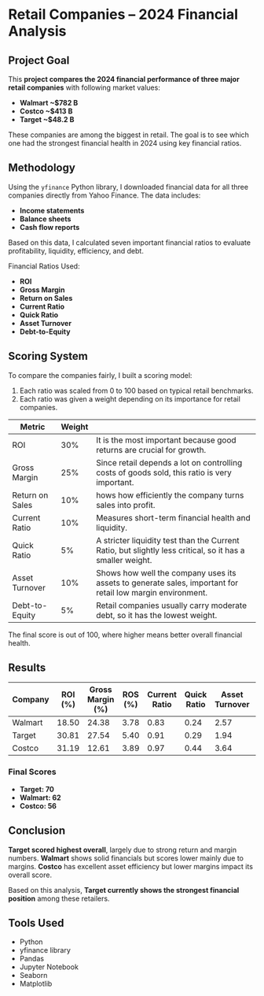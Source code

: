# Retail Companies – 2024 Financial Analysis

## Project Goal

This **project compares the 2024 financial performance of three major retail companies** with following market values:

- **Walmart ~$782 B**
- **Costco ~$413 B**
- **Target ~$48.2 B**

These companies are among the biggest in retail. The goal is to see which one had the strongest financial health in 2024 using key financial ratios.

## Methodology

Using the `yfinance` Python library, I downloaded financial data for all three companies directly from Yahoo Finance. The data includes:

- **Income statements** 
- **Balance sheets**  
- **Cash flow reports**

Based on this data, I calculated seven important financial ratios to evaluate profitability, liquidity, efficiency, and debt.

Financial Ratios Used:

- **ROI**              
- **Gross Margin**   
- **Return on Sales**  
- **Current Ratio**    
- **Quick Ratio**     
- **Asset Turnover**   
- **Debt-to-Equity**   


## Scoring System

To compare the companies fairly, I built a scoring model:

1. Each ratio was scaled from 0 to 100 based on typical retail benchmarks.  
2. Each ratio was given a weight depending on its importance for retail companies.


| Metric          | Weight |                                              |
|-----------------|--------|-----------------------------------------------|
| ROI             | 30%    |    It is the most important because good returns are crucial for growth.          |
| Gross Margin    | 25%    |    Since retail depends a lot on controlling costs of goods sold, this ratio is very important.  |
| Return on Sales | 10%    |hows how efficiently the company turns sales into profit.            |
| Current Ratio   | 10%    | Measures short-term financial health and liquidity.        |
| Quick Ratio     | 5%     | A stricter liquidity test than the Current Ratio, but slightly less critical, so it has a smaller weight.                 |
| Asset Turnover  | 10%    | Shows how well the company uses its assets to generate sales, important for retail low margin environment.             |
| Debt-to-Equity  | 5%     | Retail companies usually carry moderate debt, so it has the lowest weight.         |

The final score is out of 100, where higher means better overall financial health.


## Results

| Company    | ROI (%) | Gross Margin (%) | ROS (%) | Current Ratio | Quick Ratio | Asset Turnover | Debt-to-Equity |
|------------|---------|------------------|---------|---------------|-------------|----------------|----------------|
| Walmart    | 18.50   | 24.38            | 3.78    | 0.83          | 0.24        | 2.57           | 1.93           |
| Target     | 30.81   | 27.54            | 5.40    | 0.91          | 0.29        | 1.94           | 3.12           |
| Costco     | 31.19   | 12.61            | 3.89    | 0.97          | 0.44        | 3.64           | 1.96           |

### Final Scores

- **Target: 70**  
- **Walmart: 62**  
- **Costco: 56**  

## Conclusion

**Target scored highest overall**, largely due to strong return and margin numbers. **Walmart** shows solid financials but scores lower mainly due to margins. **Costco** has excellent asset efficiency but lower margins impact its overall score.

Based on this analysis, **Target currently shows the strongest financial position** among these retailers.

## Tools Used

- Python  
- yfinance library  
- Pandas  
- Jupyter Notebook
- Seaborn
- Matplotlib


